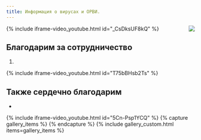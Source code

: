 ```yaml
---
title: Информация о вирусах и ОРВИ.
---
```


<a href="http://www.ya-roditel.ru/" target="_blank"><img src="{{site.baseurl}}/files/teasers/objavlenie-banner.gif" style="float:right;margin-left:20px;"></a>


{% include iframe-video_youtube.html id="_CsDksUF8kQ" %}
## Благодарим за сотрудничество

1.
{% include iframe-video_youtube.html id="T75bBHsb2Ts" %}

## Также сердечно благодарим

* 
{% include iframe-video_youtube.html id="5Cn-Psp1YCQ" %}
{% capture gallery_items %}
{% endcapture %}
{% include gallery_custom.html items=gallery_items %}
